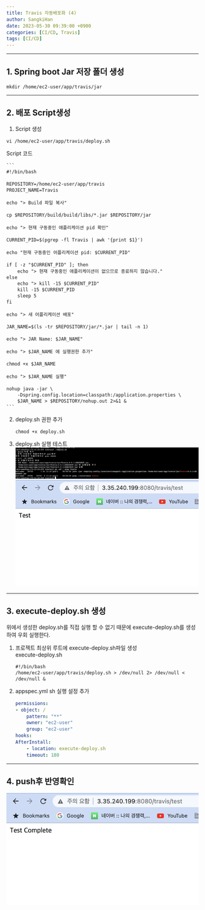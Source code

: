 ```yaml
---
title: Travis 자동배포화 (4)
author: SangkiHan
date: 2023-05-30 09:39:00 +0900
categories: [CI/CD, Travis]
tags: [CI/CD]
---
```

------------

## 1.  Spring boot Jar 저장 폴더 생성
```
mkdir /home/ec2-user/app/travis/jar
```

------------
## 2.  배포 Script생성
1.  Script 생성
```
vi /home/ec2-user/app/travis/deploy.sh
```
Script 코드

    ```
    #!/bin/bash
    
    REPOSITORY=/home/ec2-user/app/travis
    PROJECT_NAME=Travis

    echo "> Build 파일 복사"

    cp $REPOSITORY/build/build/libs/*.jar $REPOSITORY/jar

    echo "> 현재 구동중인 애플리케이션 pid 확인"

    CURRENT_PID=$(pgrep -fl Travis | awk '{print $1}')

    echo "현재 구동중인 어플리케이션 pid: $CURRENT_PID"

    if [ -z "$CURRENT_PID" ]; then
        echo "> 현재 구동중인 애플리케이션이 없으므로 종료하지 않습니다."
    else
        echo "> kill -15 $CURRENT_PID"
        kill -15 $CURRENT_PID
        sleep 5
    fi

    echo "> 새 어플리케이션 배포"

    JAR_NAME=$(ls -tr $REPOSITORY/jar/*.jar | tail -n 1)

    echo "> JAR Name: $JAR_NAME"

    echo "> $JAR_NAME 에 실행권한 추가"

    chmod +x $JAR_NAME

    echo "> $JAR_NAME 실행"

    nohup java -jar \
        -Dspring.config.location=classpath:/application.properties \
        $JAR_NAME > $REPOSITORY/nohup.out 2>&1 &
    ```

2.  deploy.sh 권한 추가
    ```
    chmod +x deploy.sh  
    ```
3.  deploy.sh 실행 테스트
![Travis](/assets/img/post/2023-05-30-travis-4/travis-1.png)
![Travis](/assets/img/post/2023-05-30-travis-4/travis-2.png)

------------
## 3. execute-deploy.sh  생성  
위에서 생성한 deploy.sh를 직접 실행 할 수 없기 때문에 execute-deploy.sh를 생성하여 우회 실행한다.

1.  프로젝트 최상위 루트에 execute-deploy.sh파일 생성  
    execute-deploy.sh
    ``` 
    #!/bin/bash
    /home/ec2-user/app/travis/deploy.sh > /dev/null 2> /dev/null < /dev/null &
    ```

2. appspec.yml sh 실행 설정 추가

    ``` yml
    permissions:
    - object: /
        pattern: "**"
        owner: "ec2-user"
        group: "ec2-user"
    hooks:
    AfterInstall:
        - location: execute-deploy.sh
        timeout: 180
    ```
    
------------
## 4. push후 반영확인
![Travis](/assets/img/post/2023-05-30-travis-4/travis-3.png)